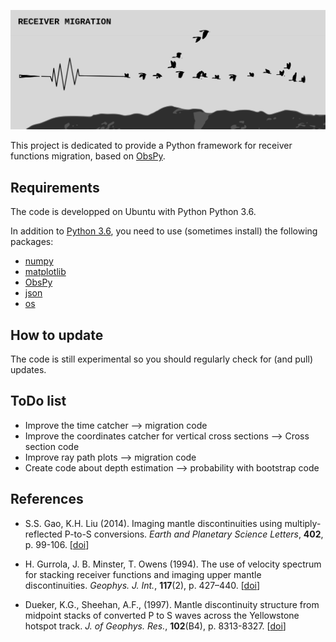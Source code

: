 ![receiver_migration_logo](receiver_migration_logo.png)

This project is dedicated to provide a Python framework for receiver functions migration, 
based on [ObsPy](https://github.com/obspy/obspy/wiki).

Requirements
------------
The code is developped on Ubuntu with Python Python 3.6.

In addition to [Python 3.6](https://www.python.org/downloads/release/python-365/), you need
to use (sometimes install) the following packages:

- [numpy](http://www.numpy.org/)
- [matplotlib](http://matplotlib.org/)
- [ObsPy](https://github.com/obspy/obspy/wiki)
- [json](https://docs.python.org/3/library/json.html)
- [os](https://docs.python.org/3/library/os.html)

How to update
-------------
The code is still experimental so you should regularly check for (and pull) 
updates.

ToDo list
-------------
- Improve the time catcher -->  migration code
- Improve the coordinates catcher for vertical cross sections --> Cross section code
- Improve ray path plots --> migration code
- Create code about depth estimation --> probability with bootstrap code


References
----------

- S.S. Gao, K.H. Liu (2014). Imaging mantle discontinuities using multiply-reflected 
P-to-S conversions. *Earth and Planetary Science Letters*, **402**, p. 99-106.
\[[doi](https://doi.org/10.1016/j.epsl.2013.08.025)\]

- H. Gurrola, J. B. Minster, T. Owens (1994). The use of velocity spectrum for stacking receiver 
functions and imaging upper mantle discontinuities. *Geophys. J. Int.*, **117**(2), p. 427–440.
\[[doi](https://doi.org/10.1111/j.1365-246X.1994.tb03942.x)\]

- Dueker, K.G., Sheehan, A.F., (1997). Mantle discontinuity structure from midpoint stacks 
of converted P to S waves across the Yellowstone hotspot track. *J. of Geophys. Res.*, **102**(B4), p. 8313-8327.
\[[doi](https://doi.org/10.1029/96JB03857)\]
